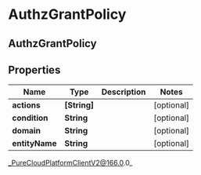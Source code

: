 # AuthzGrantPolicy

## AuthzGrantPolicy

## Properties

|Name | Type | Description | Notes|
|------------ | ------------- | ------------- | -------------|
| **actions** | **[String]** |  | [optional] |
| **condition** | **String** |  | [optional] |
| **domain** | **String** |  | [optional] |
| **entityName** | **String** |  | [optional] |



_PureCloudPlatformClientV2@166.0.0_
